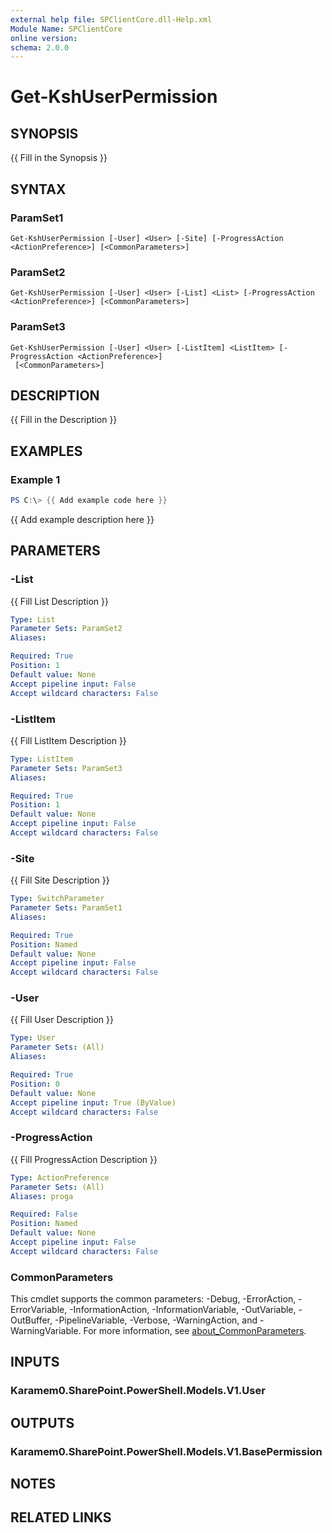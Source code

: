 ```yaml
---
external help file: SPClientCore.dll-Help.xml
Module Name: SPClientCore
online version:
schema: 2.0.0
---
```


# Get-KshUserPermission

## SYNOPSIS
{{ Fill in the Synopsis }}

## SYNTAX

### ParamSet1
```
Get-KshUserPermission [-User] <User> [-Site] [-ProgressAction <ActionPreference>] [<CommonParameters>]
```

### ParamSet2
```
Get-KshUserPermission [-User] <User> [-List] <List> [-ProgressAction <ActionPreference>] [<CommonParameters>]
```

### ParamSet3
```
Get-KshUserPermission [-User] <User> [-ListItem] <ListItem> [-ProgressAction <ActionPreference>]
 [<CommonParameters>]
```

## DESCRIPTION
{{ Fill in the Description }}

## EXAMPLES

### Example 1
```powershell
PS C:\> {{ Add example code here }}
```

{{ Add example description here }}

## PARAMETERS

### -List
{{ Fill List Description }}

```yaml
Type: List
Parameter Sets: ParamSet2
Aliases:

Required: True
Position: 1
Default value: None
Accept pipeline input: False
Accept wildcard characters: False
```

### -ListItem
{{ Fill ListItem Description }}

```yaml
Type: ListItem
Parameter Sets: ParamSet3
Aliases:

Required: True
Position: 1
Default value: None
Accept pipeline input: False
Accept wildcard characters: False
```

### -Site
{{ Fill Site Description }}

```yaml
Type: SwitchParameter
Parameter Sets: ParamSet1
Aliases:

Required: True
Position: Named
Default value: None
Accept pipeline input: False
Accept wildcard characters: False
```

### -User
{{ Fill User Description }}

```yaml
Type: User
Parameter Sets: (All)
Aliases:

Required: True
Position: 0
Default value: None
Accept pipeline input: True (ByValue)
Accept wildcard characters: False
```

### -ProgressAction
{{ Fill ProgressAction Description }}

```yaml
Type: ActionPreference
Parameter Sets: (All)
Aliases: proga

Required: False
Position: Named
Default value: None
Accept pipeline input: False
Accept wildcard characters: False
```

### CommonParameters
This cmdlet supports the common parameters: -Debug, -ErrorAction, -ErrorVariable, -InformationAction, -InformationVariable, -OutVariable, -OutBuffer, -PipelineVariable, -Verbose, -WarningAction, and -WarningVariable. For more information, see [about_CommonParameters](http://go.microsoft.com/fwlink/?LinkID=113216).

## INPUTS

### Karamem0.SharePoint.PowerShell.Models.V1.User
## OUTPUTS

### Karamem0.SharePoint.PowerShell.Models.V1.BasePermission
## NOTES

## RELATED LINKS

